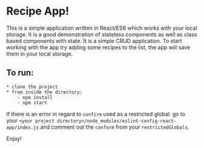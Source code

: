 # Recipe App!

This is a simple application written in React/ES6 which works with your local storage. It 
is a good demonstration of stateless components as well as class based components with state. 
It is a simple CRUD application. To start working with the app try adding some recipes to the list, the app will save them in your local storage. 

## To run:

	* clone the project
	* from inside the directory: 	
		- npm install
		- npm start

If there is an error in regard to `confirm` used as a restricted global:
go to your `<your project directory>/node_modules/eslint-config-react-app/index.js` 
and comment out the `conform` from your `restrictedGlobals`. 


Enjoy!